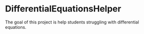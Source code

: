 # DifferentialEquationsHelper
The goal of this project is help students struggling with differential equations. 
